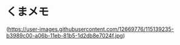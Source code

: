 # くまメモ

(https://user-images.githubusercontent.com/12669776/115139235-b3989c00-a06b-11eb-81b5-1d2db8e7024f.jpg)